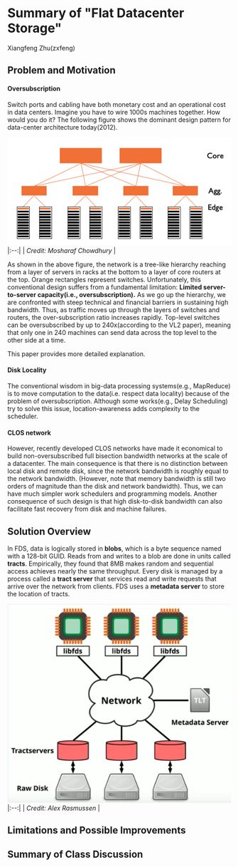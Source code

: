 # Summary of "Flat Datacenter Storage"
Xiangfeng Zhu(zxfeng)

## Problem and Motivation

#### Oversubscription
Switch ports and cabling have both monetary cost and an operational cost in data centers. Imagine you have to wire 1000s machines together. How would you do it? The following figure shows the dominant design pattern for data-center architecture today(2012). 

![](./clos.png) 
|:--:| 
| *Credit: Mosharaf Chowdhury* |

As shown in the above figure, the network is a tree-like hierarchy reaching from a layer of servers in racks at the bottom to a layer of core routers at the top. Orange rectangles represent switches. Unfortunately, this conventional design suffers from a fundamental limitation: **Limited server-to-server capacity(i.e., oversubscription).**
As we go up the hierarchy, we are confronted with steep technical and financial barriers in sustaining high bandwidth. Thus, as traffic moves up through the layers of switches and routers, the over-subscription ratio increases rapidly. Top-level switches can be oversubscribed by up to 240x(according to the VL2 paper), meaning that only one in 240 machines can send data across the top level to the other side at a time. 

This paper provides more detailed explanation. 

#### Disk Locality
The conventional wisdom in big-data processing systems(e.g., MapReduce) is to move computation to the data(i.e. respect data locality) because of the problem of oversubscription. Although some works(e.g., Delay Scheduling) try to solve this issue, location-awareness adds complexity to the scheduler. 


#### CLOS network 
However, recently developed CLOS networks have made it economical to build non-oversubscribed full bisection bandwidth networks at the scale of a datacenter. 
The main consequence is that there is no distinction between local disk and remote disk, since the network bandwidth is roughly equal to the network bandwidth. (However, note that memory bandwidth is still two orders of magnitude than the disk and network bandwidth). Thus, we can have much simpler work schedulers and programming models. 
Another consequence of such design is that high disk-to-disk bandwidth can also facilitate fast recovery from disk and machine failures. 

## Solution Overview

In FDS, data is logically stored in **blobs**, which is a byte sequence named with a 128-bit GUID. Reads from and writes to a blob are done in units called **tracts**. Empirically, they found that 8MB makes random and sequential access achieves nearly the same throughput. Every disk is managed by a process called a **tract server** that services read and write requests that arrive over the network from clients. FDS uses a **metadata server** to store the location of tracts.

![](./architecture.png) 
|:--:| 
| *Credit: Alex Rasmussen* |

## Limitations and Possible Improvements


## Summary of Class Discussion
